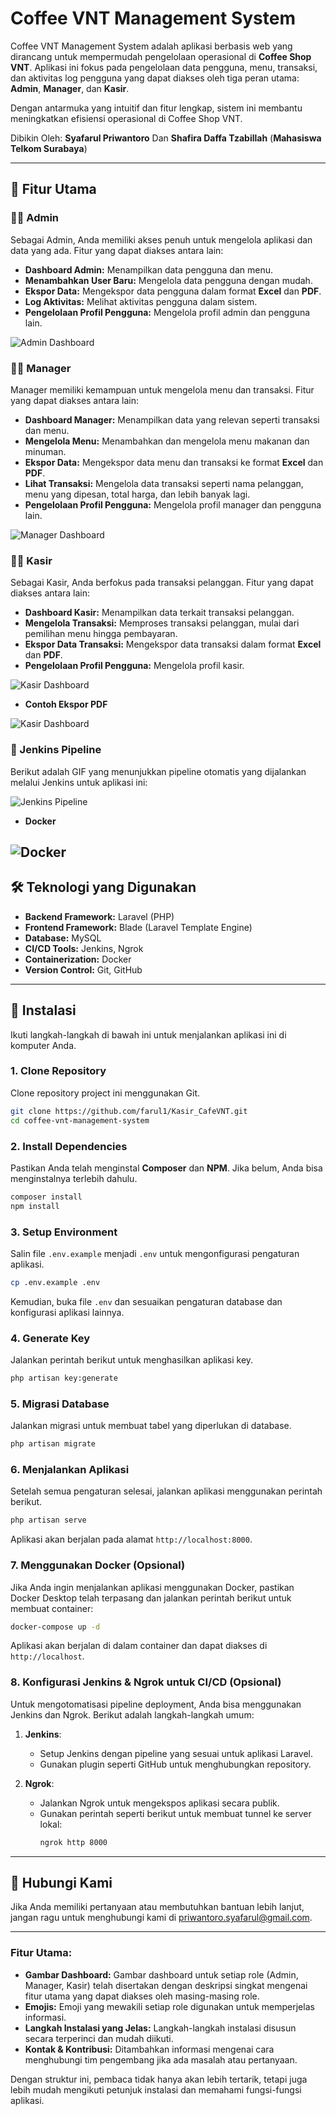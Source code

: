 # Coffee VNT Management System

Coffee VNT Management System adalah aplikasi berbasis web yang dirancang untuk mempermudah pengelolaan operasional di **Coffee Shop VNT**. Aplikasi ini fokus pada pengelolaan data pengguna, menu, transaksi, dan aktivitas log pengguna yang dapat diakses oleh tiga peran utama: **Admin**, **Manager**, dan **Kasir**.

Dengan antarmuka yang intuitif dan fitur lengkap, sistem ini membantu meningkatkan efisiensi operasional di Coffee Shop VNT.

Dibikin Oleh: **Syafarul Priwantoro** Dan **Shafira Daffa Tzabillah** (**Mahasiswa Telkom Surabaya**)

---

## 🎯 Fitur Utama

### **👩‍💼 Admin**
Sebagai Admin, Anda memiliki akses penuh untuk mengelola aplikasi dan data yang ada. Fitur yang dapat diakses antara lain:
- **Dashboard Admin:** Menampilkan data pengguna dan menu.
- **Menambahkan User Baru:** Mengelola data pengguna dengan mudah.
- **Ekspor Data:** Mengekspor data pengguna dalam format **Excel** dan **PDF**.
- **Log Aktivitas:** Melihat aktivitas pengguna dalam sistem.
- **Pengelolaan Profil Pengguna:** Mengelola profil admin dan pengguna lain.

![Admin Dashboard](public/images/admin.gif)

### **👨‍💼 Manager**
Manager memiliki kemampuan untuk mengelola menu dan transaksi. Fitur yang dapat diakses antara lain:
- **Dashboard Manager:** Menampilkan data yang relevan seperti transaksi dan menu.
- **Mengelola Menu:** Menambahkan dan mengelola menu makanan dan minuman.
- **Ekspor Data:** Mengekspor data menu dan transaksi ke format **Excel** dan **PDF**.
- **Lihat Transaksi:** Mengelola data transaksi seperti nama pelanggan, menu yang dipesan, total harga, dan lebih banyak lagi.
- **Pengelolaan Profil Pengguna:** Mengelola profil manager dan pengguna lain.

![Manager Dashboard](public/images/manager.gif)

### **👨‍🍳 Kasir**
Sebagai Kasir, Anda berfokus pada transaksi pelanggan. Fitur yang dapat diakses antara lain:
- **Dashboard Kasir:** Menampilkan data terkait transaksi pelanggan.
- **Mengelola Transaksi:** Memproses transaksi pelanggan, mulai dari pemilihan menu hingga pembayaran.
- **Ekspor Data Transaksi:** Mengekspor data transaksi dalam format **Excel** dan **PDF**.
- **Pengelolaan Profil Pengguna:** Mengelola profil kasir.

![Kasir Dashboard](public/images/kasir.gif)

- **Contoh Ekspor PDF**
  
![Kasir Dashboard](public/images/midtrans.gif)


### **🚀 Jenkins Pipeline**
Berikut adalah GIF yang menunjukkan pipeline otomatis yang dijalankan melalui Jenkins untuk aplikasi ini:

![Jenkins Pipeline](public/images/jenkins.gif)

- **Docker**


![ Docker](public/images/docker.gif)
---

## 🛠️ Teknologi yang Digunakan

- **Backend Framework:** Laravel (PHP)
- **Frontend Framework:** Blade (Laravel Template Engine)
- **Database:** MySQL
- **CI/CD Tools:** Jenkins, Ngrok
- **Containerization:** Docker
- **Version Control:** Git, GitHub

---

## 🚀 Instalasi

Ikuti langkah-langkah di bawah ini untuk menjalankan aplikasi ini di komputer Anda.

### **1. Clone Repository**
Clone repository project ini menggunakan Git.
```bash
git clone https://github.com/farul1/Kasir_CafeVNT.git
cd coffee-vnt-management-system
```


### **2. Install Dependencies**
Pastikan Anda telah menginstal **Composer** dan **NPM**. Jika belum, Anda bisa menginstalnya terlebih dahulu.

```bash
composer install
npm install
```

### **3. Setup Environment**
Salin file `.env.example` menjadi `.env` untuk mengonfigurasi pengaturan aplikasi.

```bash
cp .env.example .env
```

Kemudian, buka file `.env` dan sesuaikan pengaturan database dan konfigurasi aplikasi lainnya.

### **4. Generate Key**
Jalankan perintah berikut untuk menghasilkan aplikasi key.

```bash
php artisan key:generate
```

### **5. Migrasi Database**
Jalankan migrasi untuk membuat tabel yang diperlukan di database.

```bash
php artisan migrate
```

### **6. Menjalankan Aplikasi**
Setelah semua pengaturan selesai, jalankan aplikasi menggunakan perintah berikut.

```bash
php artisan serve
```

Aplikasi akan berjalan pada alamat `http://localhost:8000`.

### **7. Menggunakan Docker (Opsional)**
Jika Anda ingin menjalankan aplikasi menggunakan Docker, pastikan Docker Desktop telah terpasang dan jalankan perintah berikut untuk membuat container:

```bash
docker-compose up -d
```

Aplikasi akan berjalan di dalam container dan dapat diakses di `http://localhost`.

### **8. Konfigurasi Jenkins & Ngrok untuk CI/CD (Opsional)**
Untuk mengotomatisasi pipeline deployment, Anda bisa menggunakan Jenkins dan Ngrok. Berikut adalah langkah-langkah umum:
1. **Jenkins**:
   - Setup Jenkins dengan pipeline yang sesuai untuk aplikasi Laravel.
   - Gunakan plugin seperti GitHub untuk menghubungkan repository.
   
2. **Ngrok**:
   - Jalankan Ngrok untuk mengekspos aplikasi secara publik.
   - Gunakan perintah seperti berikut untuk membuat tunnel ke server lokal:
     ```bash
     ngrok http 8000
     ```

---

## 💬 Hubungi Kami
Jika Anda memiliki pertanyaan atau membutuhkan bantuan lebih lanjut, jangan ragu untuk menghubungi kami di [priwantoro.syafarul@gmail.com](priwantoro.syafarul@gmail.com).

---


### Fitur Utama:
- **Gambar Dashboard:** Gambar dashboard untuk setiap role (Admin, Manager, Kasir) telah disertakan dengan deskripsi singkat mengenai fitur utama yang dapat diakses oleh masing-masing role.
- **Emojis:** Emoji yang mewakili setiap role digunakan untuk memperjelas informasi.
- **Langkah Instalasi yang Jelas:** Langkah-langkah instalasi disusun secara terperinci dan mudah diikuti.
- **Kontak & Kontribusi:** Ditambahkan informasi mengenai cara menghubungi tim pengembang jika ada masalah atau pertanyaan.

Dengan struktur ini, pembaca tidak hanya akan lebih tertarik, tetapi juga lebih mudah mengikuti petunjuk instalasi dan memahami fungsi-fungsi aplikasi.
